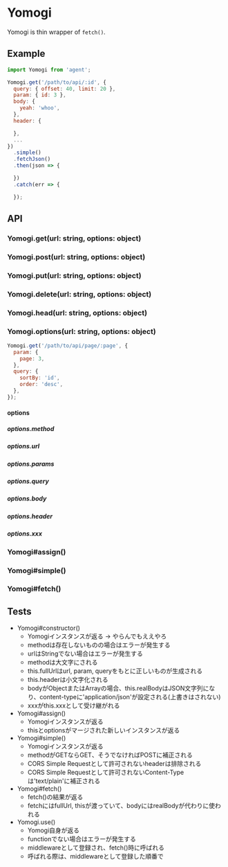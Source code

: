 # Yomogi

Yomogi is thin wrapper of `fetch()`.

## Example

```javascript
import Yomogi from 'agent';

Yomogi.get('/path/to/api/:id', {
  query: { offset: 40, limit: 20 },
  param: { id: 3 },
  body: {
    yeah: 'whoo',
  },
  header: {

  },
  ...
})
  .simple()
  .fetchJson()
  .then(json => {

  })
  .catch(err => {

  });
```

## API

### Yomogi.get(url: string, options: object)
### Yomogi.post(url: string, options: object)
### Yomogi.put(url: string, options: object)
### Yomogi.delete(url: string, options: object)
### Yomogi.head(url: string, options: object)
### Yomogi.options(url: string, options: object)



```javascript
Yomogi.get('/path/to/api/page/:page', {
  param: {
    page: 3,
  },
  query: {
    sortBy: 'id',
    order: 'desc',
  },
});
```

#### options

##### options.method
##### options.url
##### options.params
##### options.query
##### options.body
##### options.header
##### options.xxx

### Yomogi#assign()

### Yomogi#simple()

### Yomogi#fetch()

## Tests

- Yomogi#constructor()
    - Yomogiインスタンスが返る -> やらんでもええやろ
    - methodは存在しないものの場合はエラーが発生する
    - urlはStringでない場合はエラーが発生する
    - methodは大文字にされる
    - this.fullUrlはurl, param, queryをもとに正しいものが生成される
    - this.headerは小文字化される
    - bodyがObjectまたはArrayの場合、this.realBodyはJSON文字列になり、content-typeに'application/json'が設定される(上書きはされない)
    - xxxがthis.xxxとして受け継がれる
- Yomogi#assign()
    - Yomogiインスタンスが返る
    - thisとoptionsがマージされた新しいインスタンスが返る
- Yomogi#simple()
    - Yomogiインスタンスが返る
    - methodがGETならGET、そうでなければPOSTに補正される
    - CORS Simple Requestとして許可されないheaderは排除される
    - CORS Simple Requestとして許可されないContent-Typeは'text/plain'に補正される
- Yomogi#fetch()
    - fetch()の結果が返る
    - fetchにはfullUrl, thisが渡っていて、bodyにはrealBodyが代わりに使われる
- Yomogi.use()
    - Yomogi自身が返る
    - functionでない場合はエラーが発生する
    - middlewareとして登録され、fetch()時に呼ばれる
    - 呼ばれる際は、middlewareとして登録した順番で
